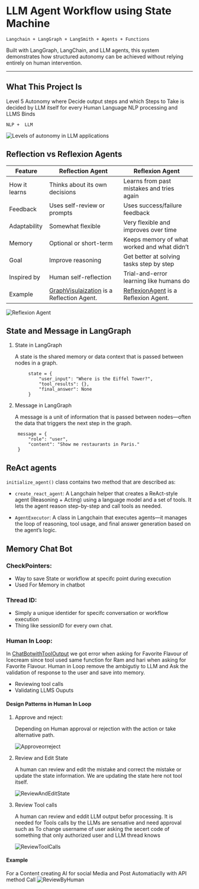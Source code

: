 # LLM Agent Workflow using State Machine
```Langchain + LangGraph + LangSmith + Agents + Functions```

Built with LangGraph, LangChain, and LLM agents, this system demonstrates how structured autonomy can be achieved without relying entirely on human intervention.

---

## What This Project Is

Level 5 Autonomy where Decide output steps and which Steps to Take is decided by LLM itself for every Human Language NLP processing and LLMS Binds

```NLP +  LLM```

![Levels of autonomy in LLM applications](/Images/LevelsofAutonomy.png)


## Reflection vs Reflexion Agents

| Feature          | Reflection Agent                             | Reflexion Agent                              |
|------------------|----------------------------------------------|----------------------------------------------|
| How it learns    | Thinks about its own decisions               | Learns from past mistakes and tries again    |
| Feedback         | Uses self-review or prompts                  | Uses success/failure feedback                |
| Adaptability     | Somewhat flexible                            | Very flexible and improves over time         |
| Memory           | Optional or short-term                       | Keeps memory of what worked and what didn’t  |
| Goal             | Improve reasoning                            | Get better at solving tasks step by step     |
| Inspired by      | Human self-reflection                        | Trial-and-error learning like humans do      |
| Example          | [GraphVisulaization](/Graph%20Visualization/) is a Reflection Agent. | [ReflexionAgent](/ReflexionAgent) is a Reflexion Agent.|


![Reflexion Agent](/Images/Reflexion.png)



## State and Message in LangGraph

1. State in LangGraph

    A state is the shared memory or data context that is passed between nodes in a graph.
        
            state = {
                "user_input": "Where is the Eiffel Tower?",
                "tool_results": {},
                "final_answer": None
            }

2. Message in LangGraph

    A message is a unit of information that is passed between nodes—often the data that triggers the next step in the graph.

        message = {
            "role": "user",
            "content": "Show me restaurants in Paris."
        }

## ReAct agents

`initialize_agent()` class contains two method that are described as:

- `create_react_agent`: A Langchain helper that creates a ReAct-style agent (Reasoning + Acting) using a language model and a set of tools. It lets the agent reason step-by-step and call tools as needed.

- `AgentExecutor`: A class in Langchain that executes agents—it manages the loop of reasoning, tool usage, and final answer generation based on the agent’s logic.

## Memory Chat Bot

### CheckPointers:

- Way to save State or workflow at specifc point during execution
- Used For Memory in chatbot 

### Thread ID:

- Simply a unique identider for specifc conversation or workflow execution
- Thing like sessionID for every own chat.

### Human In Loop:

In [ChatBotwithToolOutput](/chatBot/ChatWithSqliteAndToolOutput.md) we got error when asking for Favorite Flavour of Icecream since tool used same function for Ram and hari when asking for Favorite Flavour. Human in Loop remove the ambigutiy to LLM and Ask the validation of response to the user and save into memory.

- Reviewing tool calls
- Validating LLMS Ouputs

#### Design Patterns in Human In Loop

1. Approve and reject:

    Depending on Human approval or rejection with the action or take alternative path.

    ![Approveorreject](/Images/Approveorreject.png)

2. Review and Edit State

    A human can review and edit the mistake and correct the mistake or update the state information. We are updating the state here not tool itself.

    ![ReviewAndEditState](/Images/ReviewAndEditState.png)

3. Review Tool calls

    A human can review and eddit LLM output befor processing. It is needed for Tools calls by the LLMs are sensative and need approval such as To change username of user asking the secert code of something that only authorized user and LLM thread knows

    ![ReviewToolCalls](/Images/ReviewToolCalls.png)

#### Example
For a Content creating AI for social Media and Post Automatiaclly with API method Call 
    ![ReviewByHuman](/Images/ReviewByHuman.png)
